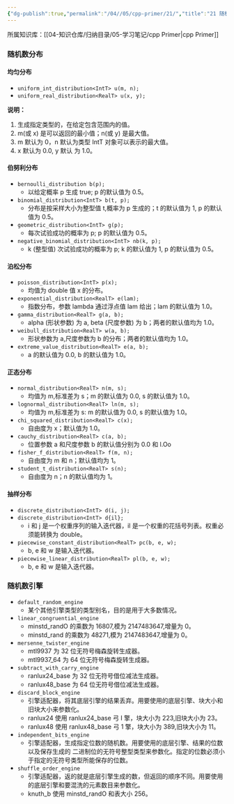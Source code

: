 ```yaml
---
{"dg-publish":true,"permalink":"/04//05/cpp-primer/21/","title":"21 随机数","tags":["cpp"]}
---
```



所属知识库：[[04-知识仓库/归纳目录/05-学习笔记/cpp Primer\|cpp Primer]]

### 随机数分布

#### 均匀分布

- `uniform_int_distribution<IntT> u(m, n);`
- `uniform_real_distribution<RealT> u(x, y);`

**说明：**

1. 生成指定类型的，在给定包含范围内的值。
2. m(或 x) 是可以返回的最小值；n(或 y) 是最大值。
3. m 默认为 0，n 默认为类型 IntT 对象可以表示的最大值。
4. x 默认为 0.0, y 默认 为 1.0。

#### 伯努利分布

- `bernoulli_distribution b(p);`
	- 以给定概率 p 生成 true; p 的默认值为 0.5。
- `binomial_distribution<IntT> b(t, p);`
	- 分布是按采样大小为整型值 t,概率为 p 生成的；t 的默认值为 1, p 的默认值为 0.5。
- `geometric_distribution<IntT> g(p);`
	- 每次试验成功的概率为 p; p 的默认值为 0.5。
- `negative_binomial_distribution<IntT> nb(k, p);`
	- k (整型值) 次试验成功的概率为 p; k 的默认值为 1, p 的默认值为 0.5。

#### 泊松分布

- `poisson_distribution<IntT> p(x);`
	- 均值为 double 值 x 的分布。
- `exponential_distribution<RealT> e(lam);`
	- 指数分布，参数 lambda 通过浮点值 lam 给出；lam 的默认值为 1.0。
- `gamma_distribution<RealT> g(a, b);`
	- alpha (形状参数) 为 a, beta (尺度参数) 为 b；两者的默认值均为 1.0。
- `weibull_distribution<RealT> w(a, b);`
	- 形状参数为 a,尺度参数为 b 的分布；两者的默认值均为 1.0。
- `extreme_value_distribution<RealT> e(a, b);`
	- a 的默认值为 0.0, b 的默认值为 1.0。

#### 正态分布

- `normal_distribution<RealT> n(m, s);`
	- 均值为 m,标准差为 s；m 的默认值为 0.0, s 的默认值为 1.0。
- `lognormal_distribution<RealT> ln(m, s);`
	- 均值为 m,标准差为 s: m 的默认值为 0.0, s 的默认值为 1.0。
- `chi_squared_distribution<RealT> c(x);`
	- 自由度为 x；默认值为 1.0。
- `cauchy_distribution<RealT> c(a, b);`
	- 位置参数 a 和尺度参数 b 的默认值分别为 0.0 和 l.Oo
- `fisher_f_distribution<RealT> f(m, n);`
	- 自由度为 m 和 n；默认值均为 1。
- `student_t_distribution<RealT> s(n);`
	- 自由度为 n；n 的默认值均为 1。

#### 抽样分布

- `discrete_distribution<IntT> d(i, j);`
- `discrete_distribution<IntT> d{il};`
	- i 和 j 是一个权重序列的输入迭代器，il 是一个权重的花括号列表。权重必须能转换为 double。
- `piecewise_constant_distribution<RealT> pc(b, e, w);`
	- b, e 和 w 是输入迭代器。
- `piecewise_linear_distribution<RealT> pl(b, e, w);`
	- b, e 和 w 是输入迭代器。

### 随机数引擎

- `default_random_engine`
	- 某个其他引擎类型的类型别名，目的是用于大多数情况。
- `linear_congruential_engine`
	- minstd_randO 的乘数为 16807,模为 2147483647,增量为 0。
	- minstd_rand 的乘数为 48271,模为 2147483647,增量为 0。
- `mersenne_twister_engine`
	- mtl9937 为 32 位无符号梅森旋转生成器。
	- mtl9937_64 为 64 位无符号梅森旋转生成器。
- `subtract_with_carry_engine`
	- ranlux24_base 为 32 位无符号借位减法生成器。
	- ranlux48_base 为 64 位无符号借位减法生成器。
- `discard_block_engine`
	- 引擎适配器，将其底层引擎的结果丢弃。用要使用的底层引擎、块大小和旧块大小来参数化。
	- ranlux24 使用 ranlux24_base 弓 I 擎，块大小为 223,旧块大小为 23。
	- ranlux48 使用 ranlux48_base 弓 1 擎，块大小为 389,旧块大小为 11。
- `independent_bits_engine`
	- 引擎适配器，生成指定位数的随机数。用要使用的底层引擎、结果的位数以及保存生成的 二进制位的无符号整型类型来参数化。指定的位数必须小于指定的无符号类型所能保存的位数。
- `shuffle_order_engine`
	- 引擎适配器，返的就是底层引擎生成的数，但返回的顺序不同。用要使用的底层引擎和要混洗的元素数目来参数化。
	- knuth_b 使用 minstd_randO 和表大小 256。
